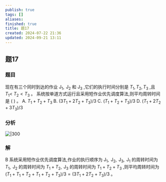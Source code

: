 ```yaml
---
publish: true
tags: []
aliases: 
finished: true
title: 题17
created: 2024-07-22 21:36
updated: 2024-09-21 13:11
---
```

## 题17
### 题目
现在有三个同时到达的作业 ${\mathrm{J}}_{1},{\mathrm{\;J}}_{2}$ 和 ${\mathrm{J}}_{3}$ ,它们的执行时间分别是 ${T}_{1},{T}_{2},{T}_{3}$ ,且 ${T}_{1} <$ ${T}_{2} < {T}_{3}$ 。
系统按单道方式运行且采用短作业优先调度算法,则平均周转时间是 ( ) 。
A. ${T}_{1} + {T}_{2} + {T}_{3}$ 
B. $\left( {3{T}_{1} + 2{T}_{2} + {T}_{3}}\right) /3$
C. $\left( {{T}_{1} + {T}_{2} + {T}_{3}}\right) /3$ 
D. $\left( {{T}_{1} + 2{T}_{2} + 3{T}_{3}}\right) /3$
### 分析
![|300](https://img.hwenyi.live/202409171747025.webp)
### 解
B
系统采用短作业优先调度算法,作业的执行顺序为 ${\mathrm{J}}_{1},{\mathrm{\;J}}_{2},{\mathrm{\;J}}_{3},{\mathrm{\;J}}_{1}$ 的周转时间为 ${T}_{1},{\mathrm{\;J}}_{2}$ 的周转时间为 ${T}_{1} + {T}_{2},{\mathrm{\;J}}_{3}$ 的周转时间为 ${T}_{1} + {T}_{2} + {T}_{3}$ ,则平均周转时间为 $\left( {{T}_{1} + {T}_{1} + {T}_{2} + {T}_{1} + {T}_{2} + {T}_{3}}\right) /3 = \left( {3{T}_{1} + 2{T}_{2} + {T}_{3}}\right) /3$ 。